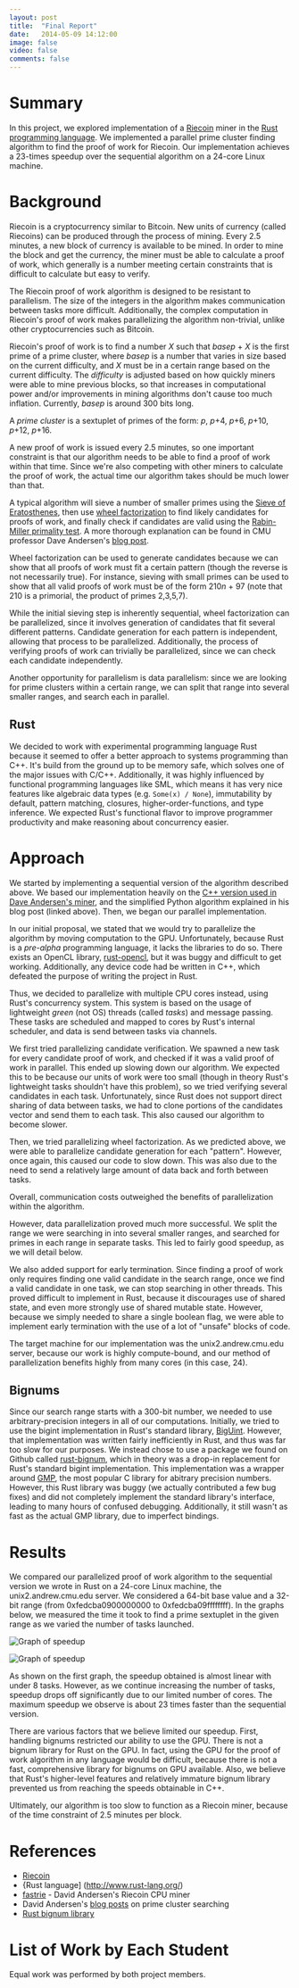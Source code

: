 ```yaml
---
layout: post
title:  "Final Report"
date:   2014-05-09 14:12:00
image: false
video: false
comments: false
---
```


# Summary
In this project, we explored implementation of a [Riecoin](http://riecoin.org/) miner in the [Rust programming language](http://www.rust-lang.org/). We implemented a parallel prime cluster finding algorithm to find the proof of work for Riecoin. Our implementation achieves a 23-times speedup over the sequential algorithm on a 24-core Linux machine.

# Background
Riecoin is a cryptocurrency similar to Bitcoin. New units of currency (called Riecoins) can be produced through the process of mining. Every 2.5 minutes, a new block of currency is available to be mined. In order to mine the block and get the currency, the miner must be able to calculate a proof of work, which generally is a number meeting certain constraints that is difficult to calculate but easy to verify.

The Riecoin proof of work algorithm is designed to be resistant to parallelism. The size of the integers in the algorithm makes communication between tasks more difficult. Additionally, the complex computation in Riecoin's proof of work makes parallelizing the algorithm non-trivial, unlike other cryptocurrencies such as Bitcoin.

Riecoin's proof of work is to find a number *X* such that *basep* + *X* is the first prime of a prime cluster, where *basep* is a number that varies in size based on the current difficulty, and *X* must be in a certain range based on the current difficulty. The *difficulty* is adjusted based on how quickly miners were able to mine previous blocks, so that increases in computational power and/or improvements in mining algorithms don't cause too much inflation. Currently, *basep* is around 300 bits long.

A *prime cluster* is a sextuplet of primes of the form:
*p*, *p*+4, *p*+6, *p*+10, *p*+12, *p*+16.

A new proof of work is issued every 2.5 minutes, so one important constraint is that our algorithm needs to be able to find a proof of work within that time. Since we're also competing with other miners to calculate the proof of work, the actual time our algorithm takes should be much lower than that.

A typical algorithm will sieve a number of smaller primes using the [Sieve of Eratosthenes](http://en.wikipedia.org/wiki/Sieve_of_Eratosthenes), then use [wheel factorization](http://en.wikipedia.org/wiki/Wheel_factorization) to find likely candidates for proofs of work, and finally check if candidates are valid using the [Rabin-Miller primality test](http://en.wikipedia.org/wiki/Miller%E2%80%93Rabin_primality_test). A more thorough explanation can be found in CMU professor Dave Andersen's [blog post](http://da-data.blogspot.com/2014/03/fast-prime-cluster-search-or-building.html).

Wheel factorization can be used to generate candidates because we can show that all proofs of work must fit a certain pattern (though the reverse is not necessarily true). For instance, sieving with small primes can be used to show that all valid proofs of work must be of the form 210*n* + 97 (note that 210 is a primorial, the product of primes 2,3,5,7).

While the initial sieving step is inherently sequential, wheel factorization can be parallelized, since it involves generation of candidates that fit several different patterns. Candidate generation for each pattern is independent, allowing that process to be parallelized. Additionally, the process of verifying proofs of work can trivially be parallelized, since we can check each candidate independently.

Another opportunity for parallelism is data parallelism: since we are looking for prime clusters within a certain range, we can split that range into several smaller ranges, and search each in parallel.

## Rust
We decided to work with experimental programming language Rust because it seemed to offer a better approach to systems programming than C++. It's build from the ground up to be memory safe, which solves one of the major issues with C/C++. Additionally, it was highly influenced by functional programming languages like SML, which means it has very nice features like algebraic data types (e.g. `Some(x) / None`), immutability by default, pattern matching, closures, higher-order-functions, and type inference. We expected Rust's functional flavor to improve programmer productivity and make reasoning about concurrency easier.

# Approach
We started by implementing a sequential version of the algorithm described above. We based our implementation heavily on the [C++ version used in Dave Andersen's miner](https://github.com/dave-andersen/fastrie/blob/master/xptMiner/xptMiner/riecoinMiner.cpp), and the simplified Python algorithm  explained in his blog post (linked above). Then, we began our parallel implementation.

In our initial proposal, we stated that we would try to parallelize the algorithm by moving computation to the GPU. Unfortunately, because Rust is a *pre-alpha* programming language, it lacks the libraries to do so. There exists an OpenCL library, [rust-opencl](https://github.com/luqmana/rust-opencl), but it was buggy and difficult to get working. Additionally, any device code had be written in C++, which defeated the purpose of writing the project in Rust.

Thus, we decided to parallelize with multiple CPU cores instead, using Rust's concurrency system. This system is based on the usage of lightweight *green* (not OS) threads (called *tasks*) and message passing. These tasks are scheduled and mapped to cores by Rust's internal scheduler, and data is send between tasks via channels.

We first tried parallelizing candidate verification. We spawned a new task for every candidate proof of work, and checked if it was a valid proof of work in parallel. This ended up slowing down our algorithm. We expected this to be because our units of work were too small (though in theory Rust's lightweight tasks shouldn't have this problem), so we tried verifying several candidates in each task. Unfortunately, since Rust does not support direct sharing of data between tasks, we had to clone portions of the candidates vector and send them to each task. This also caused our algorithm to become slower.

Then, we tried parallelizing wheel factorization. As we predicted above, we were able to parallelize candidate generation for each "pattern". However, once again, this caused our code to slow down. This was also due to the need to send a relatively large amount of data back and forth between tasks.

Overall, communication costs outweighed the benefits of parallelization within the algorithm.

However, data parallelization proved much more successful. We split the range we were searching in into several smaller ranges, and searched for primes in each range in separate tasks. This led to fairly good speedup, as we will detail below.

We also added support for early termination. Since finding a proof of work only requires finding one valid candidate in the search range, once we find a valid candidate in one task, we can stop searching in other threads. This proved difficult to implement in Rust, because it discourages use of shared state, and even more strongly use of shared mutable state. However, because we simply needed to share a single boolean flag, we were able to implement early termination with the use of a lot of "unsafe" blocks of code.

The target machine for our implementation was the unix2.andrew.cmu.edu server, because our work is highly compute-bound, and our method of parallelization benefits highly from many cores (in this case, 24).

## Bignums
Since our search range starts with a 300-bit number, we needed to use arbitrary-precision integers in all of our computations. Initially, we tried to use the bigint implementation in Rust's standard library, [BigUint](http://static.rust-lang.org/doc/master/num/bigint/struct.BigUint.html). However, that implementation was written fairly inefficiently in Rust, and thus was far too slow for our purposes. We instead chose to use a package we found on Github called [rust-bignum](https://github.com/jsanders/rust-bignum), which in theory was a drop-in replacement for Rust's standard bigint implementation. This implementation was a wrapper around [GMP](https://gmplib.org/), the most popular C library for abitrary precision numbers. However, this Rust library was buggy (we actually contributed a few bug fixes) and did not completely implement the standard library's interface, leading to many hours of confused debugging. Additionally, it still wasn't as fast as the actual GMP library, due to imperfect bindings.

# Results

We compared our parallelized proof of work algorithm to the sequential version we wrote in Rust on a 24-core Linux machine, the unix2.andrew.cmu.edu server. We considered a 64-bit base value and a 32-bit range (from 0xfedcba0900000000 to 0xfedcba09ffffffff). In the graphs below, we measured the time it took to find a prime sextuplet in the given range as we varied the number of tasks launched. 

![Graph of speedup](http://www.tomshen.me/rustycoin/media/graph1.JPG)

![Graph of speedup](http://www.tomshen.me/rustycoin/media/graph2.JPG)

As shown on the first graph, the speedup obtained is almost linear with under 8 tasks. However, as we continue increasing the number of tasks, speedup drops off significantly due to our limited number of cores. The maximum speedup we observe is about 23 times faster than the sequential version.

There are various factors that we believe limited our speedup. First, handling bignums restricted our ability to use the GPU. There is not a bignum library for Rust on the GPU. In fact, using the GPU for the proof of work algorithm in any language would be difficult, because there is not a fast, comprehensive library for bignums on GPU available. Also, we believe that Rust's higher-level features and relatively immature bignum library prevented us from reaching the speeds obtainable in C++. 

Ultimately, our algorithm is too slow to function as a Riecoin miner, because of the time constraint of 2.5 minutes per block. 

# References
* [Riecoin](http://riecoin.org/)
* {Rust language] (http://www.rust-lang.org/)
* [fastrie](https://github.com/dave-andersen/fastrie) - David Andersen's Riecoin CPU miner
* David Andersen's [blog posts](http://da-data.blogspot.com/2014/03/fast-prime-cluster-search-or-building.html) on prime cluster searching
* [Rust bignum library](https://github.com/jsanders/rust-bignum)

# List of Work by Each Student
Equal work was performed by both project members.